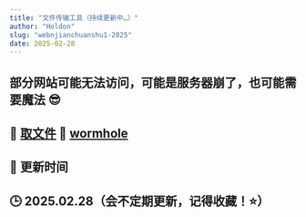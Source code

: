 ```yaml
---
title: "文件传输工具（持续更新中…）"
author: "Holdon"
slug: "webnjianchuanshu1-2025"
date: 2025-02-28
---
```

**部分网站可能无法访问，可能是服务器崩了，也可能需要魔法 😎**   
---
🔹 **[取文件](https://quwenjian.cc/)** 
🔹 **[wormhole](https://wormhole.app/)**
---
## 🔄 更新时间  
🕒 **2025.02.28**（会不定期更新，记得收藏！⭐）  
---